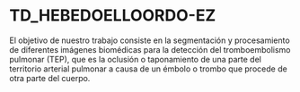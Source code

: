 # TD_HEBEDOELLOORDO-EZ
El objetivo de nuestro trabajo consiste en la segmentación y procesamiento de diferentes imágenes biomédicas para la detección del tromboembolismo pulmonar (TEP), que es la oclusión o taponamiento de una parte del territorio arterial pulmonar a causa de un émbolo o trombo que procede de otra parte del cuerpo.
